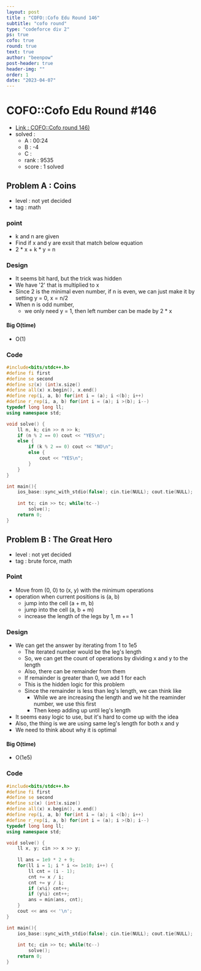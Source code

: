 ```yaml
---
layout: post
title : "COFO::Cofo Edu Round 146"
subtitle: "cofo round"
type: "codeforce div 2"
ps: true
cofo: true
round: true
text: true
author: "beenpow"
post-header: true
header-img: ""
order: 1
date: "2023-04-07"
---
```


# COFO::Cofo Edu Round #146
- [Link : COFO::Cofo round 146)](https://codeforces.com/contest/1814)
- solved : 
  - A : 00:24
  - B : -4
  - C :
  - rank : 9535
  - score : 1 solved

## Problem A : Coins

- level : not yet decided
- tag : math

### point
- k and n are given
- Find if x and y are exsit that match below equation
- 2 * x + k * y = n

### Design
- It seems bit hard, but the trick was hidden
- We have '2' that is multiplied to x
- Since 2 is the minimal even number, if n is even, we can just make it by setting y = 0, x = n/2
- When n is odd number,
  - we only need y = 1, then left number can be made by 2 * x

#### Big O(time)
- O(1)

### Code

```cpp
#include<bits/stdc++.h>
#define fi first
#define se second
#define sz(x) (int)x.size()
#define all(x) x.begin(), x.end()
#define rep(i, a, b) for(int i = (a); i <(b); i++)
#define r_rep(i, a, b) for(int i = (a); i >(b); i--)
typedef long long ll;
using namespace std;

void solve() {
    ll n, k; cin >> n >> k;
    if (n % 2 == 0) cout << "YES\n";
    else {
        if (k % 2 == 0) cout << "NO\n";
        else {
            cout << "YES\n";
        }
    }
}

int main(){
    ios_base::sync_with_stdio(false); cin.tie(NULL); cout.tie(NULL);
    
    int tc; cin >> tc; while(tc--)
        solve();
    return 0;
}
```

## Problem B : The Great Hero

- level : not yet decided
- tag : brute force, math

### Point
- Move from (0, 0) to (x, y) with the minimum operations
- operation when current positions is (a, b)
  - jump into the cell (a + m, b)
  - jump into the cell (a, b + m)
  - increase the length of the legs by 1, m += 1

### Design
- We can get the answer by iterating from 1 to 1e5
  - The iterated number would be the leg's length
  - So, we can get the count of operations by dividing x and y to the length
  - Also, there can be remainder from them
  - If remainder is greater than 0, we add 1 for each
  - This is the hidden logic for this problem
  - Since the remainder is less than leg's length, we can think like
    - While we are increasing the length and we hit the reaminder number, we use this first 
    - Then keep adding up until leg's length
- It seems easy logic to use, but it's hard to come up with the idea
- Also, the thing is we are using same leg's length for both x and y
- We need to think about why it is optimal

#### Big O(time)
- O(1e5)

### Code

```cpp
#include<bits/stdc++.h>
#define fi first
#define se second
#define sz(x) (int)x.size()
#define all(x) x.begin(), x.end()
#define rep(i, a, b) for(int i = (a); i <(b); i++)
#define r_rep(i, a, b) for(int i = (a); i >(b); i--)
typedef long long ll;
using namespace std;

void solve() {
    ll x, y; cin >> x >> y;
    
    ll ans = 1e9 * 2 + 9;
    for(ll i = 1; i * i <= 1e10; i++) {
        ll cnt = (i - 1);
        cnt += x / i;
        cnt += y / i;
        if (x%i) cnt++;
        if (y%i) cnt++;
        ans = min(ans, cnt);
    }
    cout << ans << '\n';
}

int main(){
    ios_base::sync_with_stdio(false); cin.tie(NULL); cout.tie(NULL);
    
    int tc; cin >> tc; while(tc--)
        solve();
    return 0;
}
```
